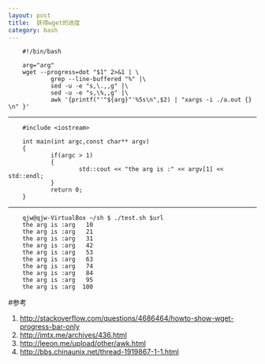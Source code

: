 ```yaml
---
layout: post
title:  获得wget的进度
category: bash
---
```


        #!/bin/bash

        arg="arg"
        wget --progress=dot "$1" 2>&1 | \
                grep --line-buffered "%" |\
                sed -u -e "s,\.,,g" |\
                sed -u -e "s,\%,,g" |\
                awk '{printf("'"${arg}"'%5s\n",$2) | "xargs -i ./a.out {} \n" }'
                
---    

        #include <iostream>

        int main(int argc,const char** argv)
        {
                if(argc > 1)
                {
                        std::cout << "the arg is :" << argv[1] << std::endl;
                }
                return 0;
        }
        
---
        qjw@qjw-VirtualBox ~/sh $ ./test.sh $url 
        the arg is :arg   10
        the arg is :arg   21
        the arg is :arg   31
        the arg is :arg   42
        the arg is :arg   53
        the arg is :arg   63
        the arg is :arg   74
        the arg is :arg   84
        the arg is :arg   95
        the arg is :arg  100
        
        
#参考
1. <http://stackoverflow.com/questions/4686464/howto-show-wget-progress-bar-only>
1. <http://imtx.me/archives/436.html>
1. <http://leeon.me/upload/other/awk.html>
1. <http://bbs.chinaunix.net/thread-1919867-1-1.html>